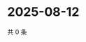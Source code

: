 # 2025-08-12

共 0 条

<!-- BEGIN ZHIHUVIDEO -->
<!-- 最后更新时间 Tue Aug 12 2025 06:11:53 GMT+0800 (China Standard Time) -->

<!-- END ZHIHUVIDEO -->
